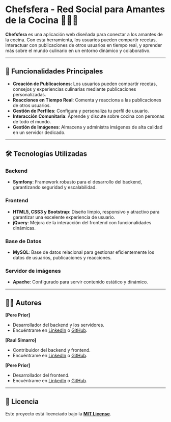 # Chefsfera - Red Social para Amantes de la Cocina 🍳👨‍🍳

**Chefsfera** es una aplicación web diseñada para conectar a los amantes de la cocina. Con esta herramienta, los usuarios pueden compartir recetas, interactuar con publicaciones de otros usuarios en tiempo real, y aprender más sobre el mundo culinario en un entorno dinámico y colaborativo.

---

## 🎯 Funcionalidades Principales

- **Creación de Publicaciones**: Los usuarios pueden compartir recetas, consejos y experiencias culinarias mediante publicaciones personalizadas.
- **Reacciones en Tiempo Real**: Comenta y reacciona a las publicaciones de otros usuarios.
- **Gestión de Perfiles**: Configura y personaliza tu perfil de usuario.
- **Interacción Comunitaria**: Aprende y discute sobre cocina con personas de todo el mundo.
- **Gestión de Imágenes**: Almacena y administra imágenes de alta calidad en un servidor dedicado.

---

## 🛠️ Tecnologías Utilizadas

### **Backend**
- **Symfony**: Framework robusto para el desarrollo del backend, garantizando seguridad y escalabilidad.

### **Frontend**
- **HTML5, CSS3 y Bootstrap**: Diseño limpio, responsivo y atractivo para garantizar una excelente experiencia de usuario.
- **jQuery**: Mejora de la interacción del frontend con funcionalidades dinámicas.

### **Base de Datos**
- **MySQL**: Base de datos relacional para gestionar eficientemente los datos de usuarios, publicaciones y reacciones.

### **Servidor de imágenes**
- **Apache**: Configurado para servir contenido estático y dinámico.

---

## 🧑‍💻 Autores

**[Pere Prior]**
- Desarrollador del backend y los servidores.
- Encuéntrame en [LinkedIn](https://www.linkedin.com/in/pereprior/) o [GitHub](https://github.com/pereprior).

**[Raul Simarro]**
- Contribuidor del backend y frontend.
- Encuéntrame en [LinkedIn](https://www.linkedin.com/in/raul-s-2b49b92a9/) o [GitHub](https://github.com/Alusim0931).

**[Pere Prior]**
- Desarrollador del frontend.
- Encuéntrame en [LinkedIn](https://www.linkedin.com/in/marcel-ma%C3%B1as-calaf%C3%AD-a8b633345/) o [GitHub](https://github.com/MarsiQueen).

---

## 📜 Licencia

Este proyecto está licenciado bajo la **[MIT License](LICENSE)**.
